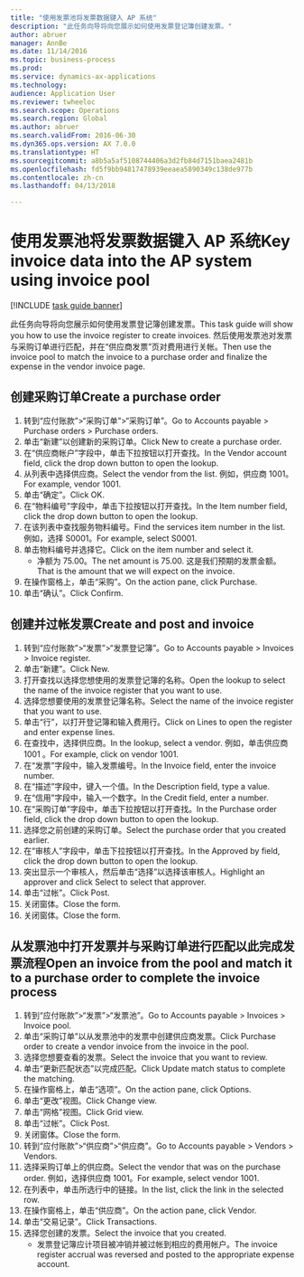 ```yaml
--- 
title: "使用发票池将发票数据键入 AP 系统"
description: "此任务向导将向您展示如何使用发票登记簿创建发票。"
author: abruer
manager: AnnBe
ms.date: 11/14/2016
ms.topic: business-process
ms.prod: 
ms.service: dynamics-ax-applications
ms.technology: 
audience: Application User
ms.reviewer: twheeloc
ms.search.scope: Operations
ms.search.region: Global
ms.author: abruer
ms.search.validFrom: 2016-06-30
ms.dyn365.ops.version: AX 7.0.0
ms.translationtype: HT
ms.sourcegitcommit: a8b5a5af5108744406a3d2fb84d7151baea2481b
ms.openlocfilehash: fd5f9bb94817478939eeaea5890349c138de977b
ms.contentlocale: zh-cn
ms.lasthandoff: 04/13/2018

---
```

# <a name="key-invoice-data-into-the-ap-system-using-invoice-pool"></a><span data-ttu-id="b87d0-103">使用发票池将发票数据键入 AP 系统</span><span class="sxs-lookup"><span data-stu-id="b87d0-103">Key invoice data into the AP system using invoice pool</span></span>

[!INCLUDE [task guide banner](../../includes/task-guide-banner.md)]

<span data-ttu-id="b87d0-104">此任务向导将向您展示如何使用发票登记簿创建发票。</span><span class="sxs-lookup"><span data-stu-id="b87d0-104">This task guide will show you how to use the invoice register to create invoices.</span></span>  <span data-ttu-id="b87d0-105">然后使用发票池对发票与采购订单进行匹配，并在“供应商发票”页对费用进行关帐。</span><span class="sxs-lookup"><span data-stu-id="b87d0-105">Then use the invoice pool to match the invoice to a purchase order and finalize the expense in the vendor invoice page.</span></span>


## <a name="create-a-purchase-order"></a><span data-ttu-id="b87d0-106">创建采购订单</span><span class="sxs-lookup"><span data-stu-id="b87d0-106">Create a purchase order</span></span>
1. <span data-ttu-id="b87d0-107">转到“应付账款”>“采购订单”>“采购订单”。</span><span class="sxs-lookup"><span data-stu-id="b87d0-107">Go to Accounts payable > Purchase orders > Purchase orders.</span></span>
2. <span data-ttu-id="b87d0-108">单击“新建”以创建新的采购订单。</span><span class="sxs-lookup"><span data-stu-id="b87d0-108">Click New to create a purchase order.</span></span>
3. <span data-ttu-id="b87d0-109">在“供应商帐户”字段中，单击下拉按钮以打开查找。</span><span class="sxs-lookup"><span data-stu-id="b87d0-109">In the Vendor account field, click the drop down button to open the lookup.</span></span>
4. <span data-ttu-id="b87d0-110">从列表中选择供应商。</span><span class="sxs-lookup"><span data-stu-id="b87d0-110">Select the vendor from the list.</span></span> <span data-ttu-id="b87d0-111">例如，供应商 1001。</span><span class="sxs-lookup"><span data-stu-id="b87d0-111">For example, vendor 1001.</span></span>
5. <span data-ttu-id="b87d0-112">单击“确定”。</span><span class="sxs-lookup"><span data-stu-id="b87d0-112">Click OK.</span></span>
6. <span data-ttu-id="b87d0-113">在“物料编号”字段中，单击下拉按钮以打开查找。</span><span class="sxs-lookup"><span data-stu-id="b87d0-113">In the Item number field, click the drop down button to open the lookup.</span></span>
7. <span data-ttu-id="b87d0-114">在该列表中查找服务物料编号。</span><span class="sxs-lookup"><span data-stu-id="b87d0-114">Find the services item number in the list.</span></span> <span data-ttu-id="b87d0-115">例如，选择 S0001。</span><span class="sxs-lookup"><span data-stu-id="b87d0-115">For example, select S0001.</span></span>
8. <span data-ttu-id="b87d0-116">单击物料编号并选择它。</span><span class="sxs-lookup"><span data-stu-id="b87d0-116">Click on the item number and select it.</span></span>
    * <span data-ttu-id="b87d0-117">净额为 75.00。</span><span class="sxs-lookup"><span data-stu-id="b87d0-117">The net amount is 75.00.</span></span>  <span data-ttu-id="b87d0-118">这是我们预期的发票金额。</span><span class="sxs-lookup"><span data-stu-id="b87d0-118">That is the amount that we will expect on the invoice.</span></span>  
9. <span data-ttu-id="b87d0-119">在操作窗格上，单击“采购”。</span><span class="sxs-lookup"><span data-stu-id="b87d0-119">On the action pane, click Purchase.</span></span>
10. <span data-ttu-id="b87d0-120">单击“确认”。</span><span class="sxs-lookup"><span data-stu-id="b87d0-120">Click Confirm.</span></span>

## <a name="create-and-post-and-invoice"></a><span data-ttu-id="b87d0-121">创建并过帐发票</span><span class="sxs-lookup"><span data-stu-id="b87d0-121">Create and post and invoice</span></span>
1. <span data-ttu-id="b87d0-122">转到“应付账款”>“发票”>“发票登记簿”。</span><span class="sxs-lookup"><span data-stu-id="b87d0-122">Go to Accounts payable > Invoices > Invoice register.</span></span>
2. <span data-ttu-id="b87d0-123">单击“新建”。</span><span class="sxs-lookup"><span data-stu-id="b87d0-123">Click New.</span></span>
3. <span data-ttu-id="b87d0-124">打开查找以选择您想使用的发票登记簿的名称。</span><span class="sxs-lookup"><span data-stu-id="b87d0-124">Open the lookup to select the name of the invoice register that you want to use.</span></span>
4. <span data-ttu-id="b87d0-125">选择您想要使用的发票登记簿名称。</span><span class="sxs-lookup"><span data-stu-id="b87d0-125">Select the name of the invoice register that you want to use.</span></span>
5. <span data-ttu-id="b87d0-126">单击“行”，以打开登记簿和输入费用行。</span><span class="sxs-lookup"><span data-stu-id="b87d0-126">Click on Lines to open the register and enter expense lines.</span></span>
6. <span data-ttu-id="b87d0-127">在查找中，选择供应商。</span><span class="sxs-lookup"><span data-stu-id="b87d0-127">In the lookup, select a vendor.</span></span> <span data-ttu-id="b87d0-128">例如，单击供应商 1001 。</span><span class="sxs-lookup"><span data-stu-id="b87d0-128">For example, click on vendor 1001.</span></span>
7. <span data-ttu-id="b87d0-129">在“发票”字段中，输入发票编号。</span><span class="sxs-lookup"><span data-stu-id="b87d0-129">In the Invoice field, enter the invoice number.</span></span>
8. <span data-ttu-id="b87d0-130">在“描述”字段中，键入一个值。</span><span class="sxs-lookup"><span data-stu-id="b87d0-130">In the Description field, type a value.</span></span>
9. <span data-ttu-id="b87d0-131">在“信用”字段中，输入一个数字。</span><span class="sxs-lookup"><span data-stu-id="b87d0-131">In the Credit field, enter a number.</span></span>
10. <span data-ttu-id="b87d0-132">在“采购订单”字段中，单击下拉按钮以打开查找。</span><span class="sxs-lookup"><span data-stu-id="b87d0-132">In the Purchase order field, click the drop down button to open the lookup.</span></span>
11. <span data-ttu-id="b87d0-133">选择您之前创建的采购订单。</span><span class="sxs-lookup"><span data-stu-id="b87d0-133">Select the purchase order that you created earlier.</span></span>
12. <span data-ttu-id="b87d0-134">在“审核人”字段中，单击下拉按钮以打开查找。</span><span class="sxs-lookup"><span data-stu-id="b87d0-134">In the Approved by field, click the drop down button to open the lookup.</span></span>
13. <span data-ttu-id="b87d0-135">突出显示一个审核人，然后单击“选择”以选择该审核人。</span><span class="sxs-lookup"><span data-stu-id="b87d0-135">Highlight an approver and click Select to select that approver.</span></span>
14. <span data-ttu-id="b87d0-136">单击“过帐”。</span><span class="sxs-lookup"><span data-stu-id="b87d0-136">Click Post.</span></span>
15. <span data-ttu-id="b87d0-137">关闭窗体。</span><span class="sxs-lookup"><span data-stu-id="b87d0-137">Close the form.</span></span>
16. <span data-ttu-id="b87d0-138">关闭窗体。</span><span class="sxs-lookup"><span data-stu-id="b87d0-138">Close the form.</span></span>

## <a name="open-an-invoice-from-the-pool-and-match-it-to-a-purchase-order-to-complete-the-invoice-process"></a><span data-ttu-id="b87d0-139">从发票池中打开发票并与采购订单进行匹配以此完成发票流程</span><span class="sxs-lookup"><span data-stu-id="b87d0-139">Open an invoice from the pool and match it to a purchase order to complete the invoice process</span></span>
1. <span data-ttu-id="b87d0-140">转到“应付账款”>“发票”>“发票池”。</span><span class="sxs-lookup"><span data-stu-id="b87d0-140">Go to Accounts payable > Invoices > Invoice pool.</span></span>
2. <span data-ttu-id="b87d0-141">单击“采购订单”以从发票池中的发票中创建供应商发票。</span><span class="sxs-lookup"><span data-stu-id="b87d0-141">Click Purchase order to create a vendor invoice from the invoice in the pool.</span></span>
3. <span data-ttu-id="b87d0-142">选择您想要查看的发票。</span><span class="sxs-lookup"><span data-stu-id="b87d0-142">Select the invoice that you want to review.</span></span>
4. <span data-ttu-id="b87d0-143">单击“更新匹配状态”以完成匹配。</span><span class="sxs-lookup"><span data-stu-id="b87d0-143">Click Update match status to complete the matching.</span></span>
5. <span data-ttu-id="b87d0-144">在操作窗格上，单击“选项”。</span><span class="sxs-lookup"><span data-stu-id="b87d0-144">On the action pane, click Options.</span></span>
6. <span data-ttu-id="b87d0-145">单击“更改”视图。</span><span class="sxs-lookup"><span data-stu-id="b87d0-145">Click Change view.</span></span>
7. <span data-ttu-id="b87d0-146">单击“网格”视图。</span><span class="sxs-lookup"><span data-stu-id="b87d0-146">Click Grid view.</span></span>
8. <span data-ttu-id="b87d0-147">单击“过帐”。</span><span class="sxs-lookup"><span data-stu-id="b87d0-147">Click Post.</span></span>
9. <span data-ttu-id="b87d0-148">关闭窗体。</span><span class="sxs-lookup"><span data-stu-id="b87d0-148">Close the form.</span></span>
10. <span data-ttu-id="b87d0-149">转到“应付账款”>“供应商”>“供应商”。</span><span class="sxs-lookup"><span data-stu-id="b87d0-149">Go to Accounts payable > Vendors > Vendors.</span></span>
11. <span data-ttu-id="b87d0-150">选择采购订单上的供应商。</span><span class="sxs-lookup"><span data-stu-id="b87d0-150">Select the vendor that was on the purchase order.</span></span> <span data-ttu-id="b87d0-151">例如，选择供应商 1001。</span><span class="sxs-lookup"><span data-stu-id="b87d0-151">For example, select vendor 1001.</span></span>
12. <span data-ttu-id="b87d0-152">在列表中，单击所选行中的链接。</span><span class="sxs-lookup"><span data-stu-id="b87d0-152">In the list, click the link in the selected row.</span></span>
13. <span data-ttu-id="b87d0-153">在操作窗格上，单击“供应商”。</span><span class="sxs-lookup"><span data-stu-id="b87d0-153">On the action pane, click Vendor.</span></span>
14. <span data-ttu-id="b87d0-154">单击“交易记录”。</span><span class="sxs-lookup"><span data-stu-id="b87d0-154">Click Transactions.</span></span>
15. <span data-ttu-id="b87d0-155">选择您创建的发票。</span><span class="sxs-lookup"><span data-stu-id="b87d0-155">Select the invoice that you created.</span></span>
    * <span data-ttu-id="b87d0-156">发票登记簿应计项目被冲销并被过帐到相应的费用帐户。</span><span class="sxs-lookup"><span data-stu-id="b87d0-156">The invoice register accrual was reversed and posted to the appropriate expense account.</span></span>  



